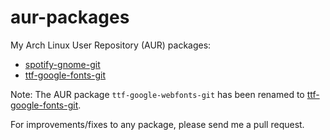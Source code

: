 aur-packages
============

My Arch Linux User Repository (AUR) packages:
* [spotify-gnome-git](https://aur.archlinux.org/packages/spotify-gnome-git/)
* [ttf-google-fonts-git](https://aur.archlinux.org/packages/ttf-google-fonts-git/)

Note: The AUR package `ttf-google-webfonts-git` has been renamed to
[ttf-google-fonts-git](https://aur.archlinux.org/packages/ttf-google-fonts-git/).

For improvements/fixes to any package, please send me a pull request.
